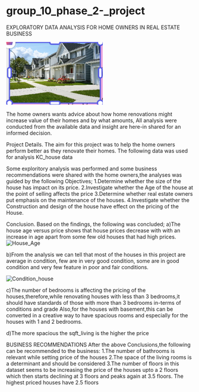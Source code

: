 # group_10_phase_2-_project
EXPLORATORY DATA ANALYSIS FOR HOME OWNERS IN REAL ESTATE BUSINESS

![House_picture](https://github.com/SellahNyarotso/group_10_phase_2-_project/blob/master/Capture%205.PNG)


The home owners wants advice about how home renovations might increase value of their homes and by what amounts,
All analysis were conducted from the available data and insight are here-in shared for an informed decision.

Project Details.
The aim for this project was to help the home owners perform better as they renovate their homes.
The following data was used for analysis
KC_house data

 Some exploritory analysis was performed and  some business recommendations were shared with the home owners,the analyses was guided by the following Objectives;
1.Determine whether the size of the house has impact on its price.
2.Investigate whether the Age of the house at the point of selling affects the price
3.Determine whether real estate owners put emphasis on the maintenance of the houses.
4.Investigate whether the Construction and design of the house have effect on the pricing of the House.

Conclusion.
Based on the findings, the following was concluded;
a)The house age versus price shows that house prices decrease with with an increase in age apart from some few old houses that had high prices.
![House_Age](untitled:Untitled-1.ipynb/image.png?jupyter-notebook)

b)From the analysis we can tell that most of the houses in this project are average in condition, few are in very good condition, some are in good condition and very few feature in poor and fair conditions.

![Condition_house](untitled:Untitled-1.ipynb/image.png?jupyter-notebook)

c)The number of bedrooms is affecting the pricing of the houses,therefore,while renovating houses with less than 3 bedrooms,it should have standards of those with more than 3 bedrooms in-terms of conditions and grade
Also,for the houses with basement,this can be converted in a creative way to have spacious rooms and especially for the houses with 1 and 2 bedrooms.

d)The more spacious the sqft_living is the higher the price

BUSINESS RECOMMENDATIONS
After the above Conclusions,the following can be recommended to the business:
1.The number of bathrooms is relevant while setting price of the houses
2.The space of the living rooms is a determinant and should be considered
3.The number of floors in this dataset seems to be increasing the price of the houses upto a 2 floors which then starts declining at 3 floors and peaks again at 3.5 floors.
The highest priced houses have 2.5 floors
